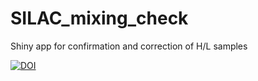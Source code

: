 # SILAC_mixing_check
Shiny app for confirmation and correction of H/L samples

<a href="https://zenodo.org/badge/latestdoi/287240100"><img src="https://zenodo.org/badge/287240100.svg" alt="DOI"></a>
